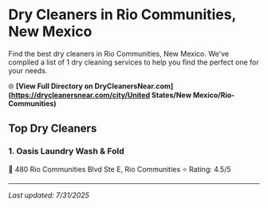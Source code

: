 # Dry Cleaners in Rio Communities, New Mexico

Find the best dry cleaners in Rio Communities, New Mexico. We've compiled a list of 1 dry cleaning services to help you find the perfect one for your needs.

🌐 **[View Full Directory on DryCleanersNear.com](https://drycleanersnear.com/city/United States/New Mexico/Rio-Communities)**

## Top Dry Cleaners

### 1. Oasis Laundry Wash & Fold
📍 480 Rio Communities Blvd Ste E, Rio Communities
⭐ Rating: 4.5/5


---

*Last updated: 7/31/2025*
